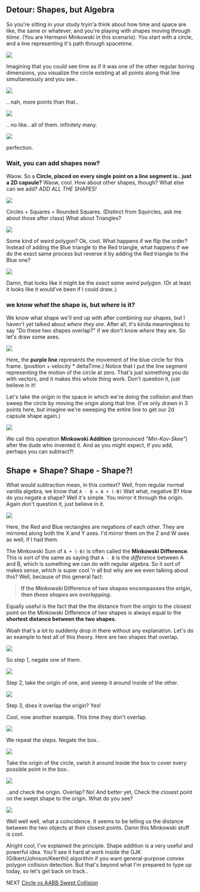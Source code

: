 ## Detour: Shapes, but Algebra

So you're sitting in your study tryin'a think about how time and space are like, the same or whatever, and you're playing with shapes moving through *tiiime*. (You are Hermann Minkowski in this scenario). You start with a circle, and a line representing it's path through spacetime.

![](img/minkowski_line_circle_1.png)

Imagining that you could see time as if it was one of the other regular boring dimensions, you visualize the circle existing at all points along that line simultaneously and you see..

![](img/minkowski_line_circle_2.png)

.. nah, more points than that..

![](img/minkowski_line_circle_3.png)

.. no like.. all of them. infinitely many.

![](img/minkowski_line_circle_4.png)

perfection.

### Wait, you can add shapes now?

Waow. So a **Circle, placed on every single point on a line segment is.. just a 2D capsule?** Waow, cool. How about other shapes, though? What else can we add? *ADD ALL THE SHAPES!*

![](img/minkowski_sum_1.png)

Circles + Squares = Rounded Squares. (Distinct from Squircles, ask me about those after class) What about Triangles?

![](img/minkowski_sum_2.png)

Some kind of weird polygon? Ok, cool. What happens if we flip the order? Instead of adding the Blue triangle to the Red triangle, what happens if we do the exact same process but reverse it by adding the Red triangle to the Blue one?

![](img/minkowski_sum_3.png)

Damn, that looks like it might be the *exact same weird polygon*. (Or at least it looks like it would've been if I could draw..)

### we know *what* the shape is, but *where* is it?

We know what shape we'll end up with after combining our shapes, but I haven't yet talked about *where they are*. After all, it's kinda meaningless to say "Do these two shapes overlap?" if we don't know *where* they are. So let's draw some axes.

![](img/minkowski_space_1.png)

Here, the **purple line** represents the movement of the blue circle for this frame. (position + velocity * deltaTime.) Notice that I put the line segment representing the motion of the circle at zero. That's just something you do with vectors, and it makes this whole thing work. Don't question it, just believe in it!

Let's take the *origin* in the space in which we're doing the collision and then sweep the circle by moving the origin along that line. (I've only drawn in 3 points here, but imagine we're sweeping the entire line to get our 2d capsule shape again.)

![](img/minkowski_space_2.png)

We call this operation **Minkowski Addition** (pronounced *"Min-Kov-Skee"*) after the dude who invented it. And as you might expect, if you add, perhaps you can subtract?!

## Shape + Shape? Shape - Shape?!

What would subtraction mean, in this context? Well, from regular normal vanilla algebra, we know that `A - B = A + (-B)` Wait what, negative B? How do you negate a shape? Well it's simple. You mirror it through the origin. Again don't question it, just believe in it.

![](img/minkowski_negation.png)

Here, the Red and Blue rectangles are negations of each other. They are mirrored along both the X and Y axes. I'd mirror them on the Z and W axes as well, if I had them.

The Minkowski Sum of `A + (-B)` is often called the **Minkowski Difference**. This is sort of the same as saying that `A - B` is the *difference* between A and B, which is something we can do with regular algebra. So it sort of makes sense, which is super cool 'n all but why are we even talking about this? Well, because of this general fact:

> **If the Minkowski Difference of two shapes encompasses the origin, then *those shapes are overlapping*.**

Equally useful is the fact that the the distance from the origin to the closest point on the Minkowski Difference of two shapes is always equal to the **shortest distance between the two shapes.**

Woah that's a lot to suddenly drop in there without any explanation. Let's do an example to test all of this theory. Here are two shapes that overlap.

![](img\minkowski_overlapping_1.png)

So step 1, negate one of them.

![](img\minkowski_overlapping_2.png)

Step 2, take the origin of one, and sweep it around inside of the other.

![](img\minkowski_overlapping_3.png)

Step 3, does it overlap the origin? Yes!


Cool, now another example. This time they don't overlap. 

![](img\minkowski_not_overlapping_1.png)

We repeat the steps. Negate the box..

![](img\minkowski_not_overlapping_2.png)

Take the origin of the circle, swish it around inside the box to cover every possible point in the box..

![](img\minkowski_not_overlapping_3.png)

..and check the origin. Overlap? No! And better yet, Check the closest point on the swept shape to the origin. What do you see? 

![](img\minkowski_not_overlapping_4.png)

Well well well, what a coincidence. It seems to be telling us the distance between the two objects at their closest points. Damn this Minkowski stuff is cool.

Alright cool, I've explained the principle. Shape addition is a very useful and powerful idea. You'll see it hard at work inside the GJK (Gilbert/Johnson/Keerthi) algorithm if you want general-purpose convex polygon collision detection. But that's beyond what I'm prepared to type up today, so let's get back on track..

NEXT [Circle vs AABB Swept Collision](5.md)